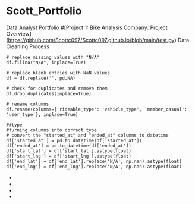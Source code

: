 # Scott_Portfolio
Data Analyst Portfolio
#[Project 1: Bike Analysis Company: Project Overview] (https://github.com/Scottc097/Scottc097.github.io/blob/main/test.py)
Data Cleaning Process

```
# replace missing values with "N/A"
df.fillna("N/A", inplace=True)

# replace blank entries with NaN values
df = df.replace('', pd.NA)

# check for duplicates and remove them
df.drop_duplicates(inplace=True)

# rename columns
df.rename(columns={'rideable_type': 'vehicle_type', 'member_casual': 'user_type'}, inplace=True)
```
```
##type
#turning columns into correct type
# convert the "started_at" and "ended_at" columns to datetime
df['started_at'] = pd.to_datetime(df['started_at'])
df['ended_at'] = pd.to_datetime(df['ended_at'])
df['start_lat'] = df['start_lat'].astype(float)
df['start_lng'] = df['start_lng'].astype(float)
df['end_lat'] = df['end_lat'].replace('N/A', np.nan).astype(float)
df['end_lng'] = df['end_lng'].replace('N/A', np.nan).astype(float)
```

*
*
*
*
